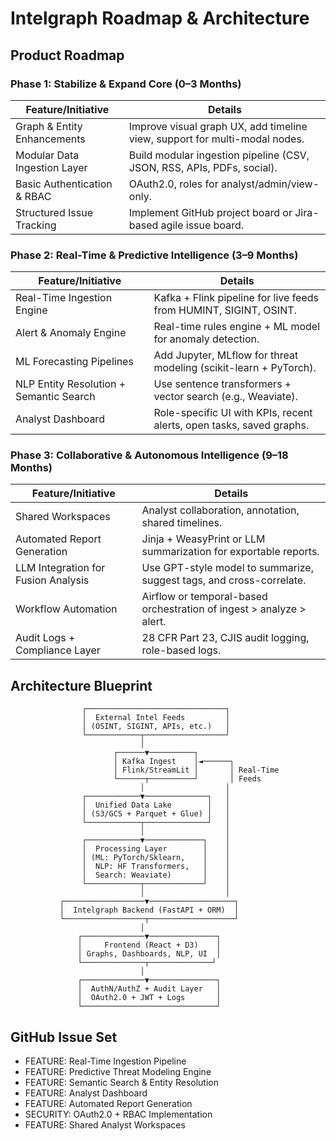 # Intelgraph Roadmap & Architecture

## Product Roadmap

### Phase 1: Stabilize & Expand Core (0–3 Months)

| Feature/Initiative | Details |
| --- | --- |
| Graph & Entity Enhancements | Improve visual graph UX, add timeline view, support for multi-modal nodes. |
| Modular Data Ingestion Layer | Build modular ingestion pipeline (CSV, JSON, RSS, APIs, PDFs, social). |
| Basic Authentication & RBAC | OAuth2.0, roles for analyst/admin/view-only. |
| Structured Issue Tracking | Implement GitHub project board or Jira-based agile issue board. |

### Phase 2: Real-Time & Predictive Intelligence (3–9 Months)

| Feature/Initiative | Details |
| --- | --- |
| Real-Time Ingestion Engine | Kafka + Flink pipeline for live feeds from HUMINT, SIGINT, OSINT. |
| Alert & Anomaly Engine | Real-time rules engine + ML model for anomaly detection. |
| ML Forecasting Pipelines | Add Jupyter, MLflow for threat modeling (scikit-learn + PyTorch). |
| NLP Entity Resolution + Semantic Search | Use sentence transformers + vector search (e.g., Weaviate). |
| Analyst Dashboard | Role-specific UI with KPIs, recent alerts, open tasks, saved graphs. |

### Phase 3: Collaborative & Autonomous Intelligence (9–18 Months)

| Feature/Initiative | Details |
| --- | --- |
| Shared Workspaces | Analyst collaboration, annotation, shared timelines. |
| Automated Report Generation | Jinja + WeasyPrint or LLM summarization for exportable reports. |
| LLM Integration for Fusion Analysis | Use GPT-style model to summarize, suggest tags, and cross-correlate. |
| Workflow Automation | Airflow or temporal-based orchestration of ingest > analyze > alert. |
| Audit Logs + Compliance Layer | 28 CFR Part 23, CJIS audit logging, role-based logs. |

## Architecture Blueprint

```
                ┌───────────────────────────────┐
                │  External Intel Feeds         │
                │ (OSINT, SIGINT, APIs, etc.)   │
                └────────────┬──────────────────┘
                             │
                       ┌──────▼──────────┐
                       │ Kafka Ingest    │◄──────┐
                       │ Flink/StreamLit │       │ Real-Time
                       └──────┬──────────┘       │ Feeds
                             │                  │
                ┌────────────▼──────────────┐   │
                │  Unified Data Lake        │   │
                │ (S3/GCS + Parquet + Glue) │   │
                └────────────┬──────────────┘   │
                             │                  │
                ┌────────────▼─────────────┐    │
                │  Processing Layer        │    │
                │ (ML: PyTorch/Sklearn,    │    │
                │  NLP: HF Transformers,   │    │
                │  Search: Weaviate)       │    │
                └────────────┬─────────────┘    │
                             │                  │
           ┌──────────────────▼───────────────────┐
           │  Intelgraph Backend (FastAPI + ORM)  │
           └──────────────────┬───────────────────┘
                             │
               ┌──────────────▼───────────────┐
               │     Frontend (React + D3)    │
               │ Graphs, Dashboards, NLP, UI  │
               └──────────────┬──────────────┘
                             │
               ┌──────────────▼───────────────┐
               │  AuthN/AuthZ + Audit Layer   │
               │  OAuth2.0 + JWT + Logs       │
               └──────────────────────────────┘
```

## GitHub Issue Set

- FEATURE: Real-Time Ingestion Pipeline
- FEATURE: Predictive Threat Modeling Engine
- FEATURE: Semantic Search & Entity Resolution
- FEATURE: Analyst Dashboard
- FEATURE: Automated Report Generation
- SECURITY: OAuth2.0 + RBAC Implementation
- FEATURE: Shared Analyst Workspaces

